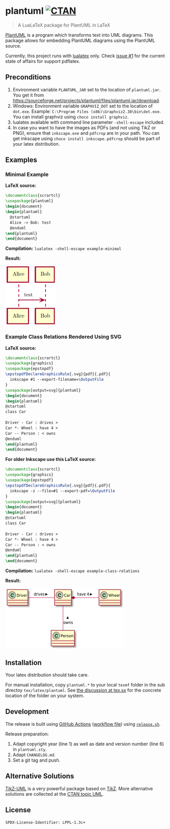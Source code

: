 # plantuml [![CTAN](https://img.shields.io/badge/CTAN-plantuml-blue.svg?style=flat-square)](https://ctan.org/pkg/plantuml)

> A LuaLaTeX package for PlantUML in LaTeX

[PlantUML](http://plantuml.com/) is a program which transforms text into UML diagrams.
This package allows for embedding PlantUML diagrams using the PlantUML source.

Currently, this project runs with [lualatex](http://www.luatex.org/) only.
Check [issue #1](https://github.com/koppor/plantuml/issues/1) for the current state of affairs for support pdflatex.

## Preconditions

1. Environment variable `PLANTUML_JAR` set to the location of `plantuml.jar`.
   You get it from <https://sourceforge.net/projects/plantuml/files/plantuml.jar/download>.
2. Windows: Environment variable `GRAPHVIZ_DOT` set to the location of `dot.exe`.
   Example: `C:\Program Files (x86)\Graphviz2.38\bin\dot.exe`.
   You can install graphviz using `choco install graphviz`.
3. lualatex available with command line parameter `-shell-escape` included.
4. In case you want to have the images as PDFs (and not using TikZ or PNG), ensure that `inkscape.exe` and `pdfcrop` are in your path.
   You can get inkscape using `choco install inkscape`.
   `pdfcrop` should be part of your latex distribution.

## Examples

### Minimal Example

**LaTeX source:**

```latex
\documentclass{scrartcl}
\usepackage{plantuml}
\begin{document}
\begin{plantuml}
  @startuml
  Alice -> Bob: test
  @enduml
\end{plantuml}
\end{document}
```

**Compilation:** `lualatex -shell-escape example-minimal`

**Result:**

![Minimal example](example-minimal.png)

### Example Class Relations Rendered Using SVG

**LaTeX source:**

```latex
\documentclass{scrartcl}
\usepackage{graphics}
\usepackage{epstopdf}
\epstopdfDeclareGraphicsRule{.svg}{pdf}{.pdf}{
  inkscape #1 --export-filename=\OutputFile
}
\usepackage[output=svg]{plantuml}
\begin{document}
\begin{plantuml}
@startuml
class Car

Driver - Car : drives >
Car *- Wheel : have 4 >
Car -- Person : < owns
@enduml
\end{plantuml}
\end{document}
```

**For older Inkscape use this LaTeX source:**

```latex
\documentclass{scrartcl}
\usepackage{graphics}
\usepackage{epstopdf}
\epstopdfDeclareGraphicsRule{.svg}{pdf}{.pdf}{
  inkscape -z --file=#1 --export-pdf=\OutputFile
}
\usepackage[output=svg]{plantuml}
\begin{document}
\begin{plantuml}
@startuml
class Car

Driver - Car : drives >
Car *- Wheel : have 4 >
Car -- Person : < owns
@enduml
\end{plantuml}
\end{document}
```

**Compilation:** `lualatex -shell-escape example-class-relations`

**Result:**

![Class relations rendered using SVG](example-class-relations--svg.png)

## Installation

Your latex distribution should take care.

For manual installation, copy `plantuml.*` to your local `texmf` folder in the sub directoy `tex/latex/plantuml`.
See [the discussion at tex.sx](https://tex.stackexchange.com/q/27982/9075) for the concrete location of the folder on your system.

## Development

The release is built using [GitHub Actions](https://github.com/features/actions) ([workflow file](https://github.com/koppor/plantuml/blob/master/.github/workflows/build-and-publish.yml)) using [`release.sh`](release.sh).

Release preparation:

1. Adapt copyright year (line 1) as well as date and version number (line 6) in `plantuml.sty`.
2. Adapt `CHANGELOG.md`.
3. Set a git tag and push.

## Alternative Solutions

[TikZ-UML](https://perso.ensta-paristech.fr/~kielbasi/tikzuml/) is a very powerful package based on [TikZ](https://www.ctan.org/pkg/pgf).
More alternative solutions are collected at the [CTAN topic UML](https://www.ctan.org/topic/uml).

## License

`SPDX-License-Identifier: LPPL-1.3c+`
